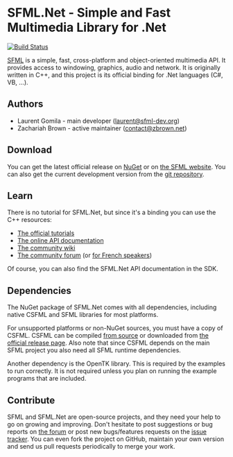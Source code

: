 # SFML.Net - Simple and Fast Multimedia Library for .Net

[![Build Status](https://travis-ci.org/SFML/SFML.Net.svg?branch=master)](https://travis-ci.org/SFML/SFML.Net)

[SFML](https://www.sfml-dev.org) is a simple, fast, cross-platform and object-oriented multimedia API. It provides access to windowing,
graphics, audio and network.
It is originally written in C++, and this project is its official binding for .Net languages (C#, VB, ...).

## Authors

* Laurent Gomila - main developer (laurent@sfml-dev.org)
* Zachariah Brown - active maintainer (contact@zbrown.net)

## Download

You can get the latest official release on [NuGet](https://www.nuget.org/packages/SFML.Net/) or on [the
SFML website](https://www.sfml-dev.org/download/sfml.net).
You can also get the current development version from the [git repository](https://github.com/SFML/SFML.Net).

## Learn

There is no tutorial for SFML.Net, but since it's a binding you can use the C++ resources:
* [The official tutorials](https://www.sfml-dev.org/tutorials/)
* [The online API documentation](https://www.sfml-dev.org/documentation/)
* [The community wiki](https://github.com/SFML/SFML/wiki/)
* [The community forum](https://en.sfml-dev.org/forums/) (or [for French speakers](https://fr.sfml-dev.org/forums/))

Of course, you can also find the SFML.Net API documentation in the SDK.

## Dependencies

The NuGet package of SFML.Net comes with all dependencies, including native CSFML
and SFML libraries for most platforms.

For unsupported platforms or non-NuGet sources, you must have a copy of CSFML. CSFML can be compiled [from
source](https://github.com/SFML/CSFML/) or downloaded from [the official release
page](https://www.sfml-dev.org/download/csfml/). Also note that since CSFML depends on
the main SFML project you also need all SFML runtime dependencies.

Another dependency is the OpenTK library. This is required by the examples to run correctly.
It is not required unless you plan on running the example programs that are included.

## Contribute

SFML and SFML.Net are open-source projects, and they need your help to go on growing and improving.
Don't hesitate to post suggestions or bug reports on [the forum](https://en.sfml-dev.org/forums/)
or post new bugs/features requests on the [issue tracker](https://github.com/SFML/SFML.Net/issues/).
You can even fork the project on GitHub, maintain your own version and send us pull requests periodically to merge your work.
